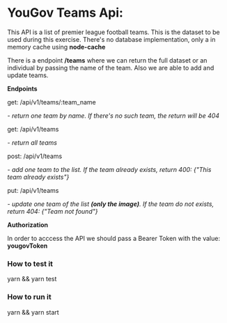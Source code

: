 # YouGov Teams Api:

This API is a list of premier league football teams. This is the dataset to be used during this exercise. There's no database implementation, only a in memory cache using **node-cache**

There is a endpoint **/teams** where we can return the full dataset or an individual by passing the name of the team. Also we are able to add and update teams.

**Endpoints**

get: /api/v1/teams/:team_name 

*- return one team by name. If there's no such team, the return will be 404*

get: /api/v1/teams 

*- return all teams*

post: /api/v1/teams 

*- add one team to the list. If the team already exists, return 400: {"This team already exists"}*

put: /api/v1/teams 

*- update one team of the list **(only the image)**. If the team do not exists, return 404: {"Team not found"}*

**Authorization**

In order to acccess the API we should pass a Bearer Token with the value: **yougovToken**

### How to test it

yarn && yarn test

### How to run it

yarn && yarn start
